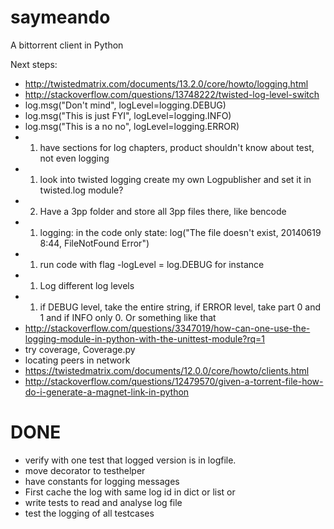 saymeando
=========

A bittorrent client in Python

Next steps:

* http://twistedmatrix.com/documents/13.2.0/core/howto/logging.html
* http://stackoverflow.com/questions/13748222/twisted-log-level-switch
* log.msg("Don't mind", logLevel=logging.DEBUG)
* log.msg("This is just FYI", logLevel=logging.INFO)
* log.msg("This is a no no", logLevel=logging.ERROR)
* 1) have sections for log chapters, product shouldn't know about test, not even logging
* 1) look into twisted logging create my own Logpublisher and set it in twisted.log module?
* 2) Have a 3pp folder and store all 3pp files there, like bencode
* 1) logging: in the code only state: log("The file doesn't exist, 20140619 8:44, FileNotFound Error")
* 1) run code with flag -logLevel = log.DEBUG for instance
* 1) Log different log levels
* 1) if DEBUG level, take the entire string, if ERROR level, take part 0 and 1 and if INFO only 0. Or something like that
* http://stackoverflow.com/questions/3347019/how-can-one-use-the-logging-module-in-python-with-the-unittest-module?rq=1
* try coverage, Coverage.py
* locating peers in network
* https://twistedmatrix.com/documents/12.0.0/core/howto/clients.html
* http://stackoverflow.com/questions/12479570/given-a-torrent-file-how-do-i-generate-a-magnet-link-in-python


DONE
=====
* verify with one test that logged version is in logfile.
* move decorator to testhelper
* have constants for logging messages
* First cache the log with same log id in dict or list or
* write tests to read and analyse log file
* test the logging of all testcases